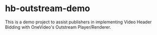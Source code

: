 # hb-outstream-demo
This is a demo project to assist publishers in implementing Video Header Bidding with OneVideo's Outstream Player/Renderer.
